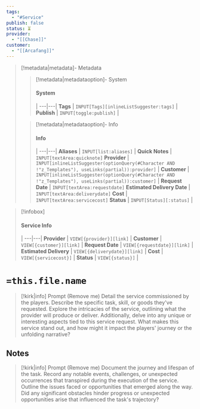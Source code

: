 ```yaml
---
tags:
  - "#Service"
publish: false
status: ⏳
provider:
  - "[[Chase]]"
customer:
  - "[[Arcafang]]"
---
```


> [!metadata|metadata]- Metadata 
>> [!metadata|metadataoption]- System
>> #### System
>>  |
>> ---|---|
> **Tags** | `INPUT[Tags][inlineListSuggester:tags]` |
> **Publish** | `INPUT[toggle:publish]` |
>
>> [!metadata|metadataoption]- Info
>> #### Info
>>  |
>> ---|---|
>> **Aliases** | `INPUT[list:aliases]` |
>> **Quick Notes** |  `INPUT[textArea:quicknote]`
>> **Provider** | `INPUT[inlineListSuggester(optionQuery(#Character AND !"z_Templates"), useLinks(partial)):provider]` |
>> **Customer** | `INPUT[inlineListSuggester(optionQuery(#Character AND !"z_Templates"), useLinks(partial)):customer]` |
>> **Request Date** |  `INPUT[textArea:requestdate]`
>> **Estimated Delivery Date** |  `INPUT[textArea:deliverydate]`
>> **Cost** |  `INPUT[textArea:servicecost]`
>> **Status** | `INPUT[Status][:status]` |

> [!infobox]
> #### Service Info
>  |
> ---|---|
> **Provider** | `VIEW[{provider}][link]` |
> **Customer** | `VIEW[{customer}][link]` |
> **Request Date** | `VIEW[{requestdate}][link]` |
> **Estimated Delivery** | `VIEW[{deliverydate}][link]` |
> **Cost** | `VIEW[{servicecost}]` |
> **Status** | `VIEW[{status}]` |




# `=this.file.name`

> [!kirk|info] Prompt (Remove me)
Detail the service commissioned by the players. Describe the specific task, skill, or goods they've requested. Explore the intricacies of the service, outlining what the provider will produce or deliver. Additionally, delve into any unique or interesting aspects tied to this service request. What makes this service stand out, and how might it impact the players' journey or the unfolding narrative?

## Notes

> [!kirk|info] Prompt (Remove me)
Document the journey and lifespan of the task. Record any notable events, challenges, or unexpected occurrences that transpired during the execution of the service. Outline the issues faced or opportunities that emerged along the way. Did any significant obstacles hinder progress or unexpected opportunities arise that influenced the task's trajectory?
